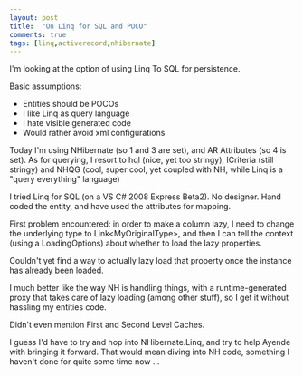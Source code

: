 ```yaml
---
layout: post
title:  "On Linq for SQL and POCO"
comments: true
tags: [linq,activerecord,nhibernate]
---
```



I'm looking at the option of using Linq To SQL for persistence.



Basic assumptions:
- Entities should be POCOs
- I like Linq as query language
- I hate visible generated code
- Would rather avoid xml configurations

Today I'm using NHibernate (so 1 and 3 are set), and AR Attributes (so 4 is set). As for querying, I resort to hql (nice, yet too stringy), ICriteria (still stringy) and NHQG (cool, super cool, yet coupled with NH, while Linq is a "query everything" language)



I tried Linq for SQL (on a VS C# 2008 Express Beta2). No designer. Hand coded the entity, and have used the attributes for mapping.



First problem encountered: in order to make a column lazy, I need to change the underlying type to Link&lt;MyOriginalType&gt;, and then I can tell the context (using a LoadingOptions) about whether to load the lazy properties.



Couldn't yet find a way to actually lazy load that property once the instance has already been loaded.



I much better like the way NH is handling things, with a runtime-generated proxy that takes care of lazy loading (among other stuff), so I get it without hassling my entities code.



Didn't even mention First and Second Level Caches.



I guess I'd have to try and hop into NHibernate.Linq, and try to help Ayende with bringing it forward. That would mean diving into NH code, something I haven't done for quite some time now ...

